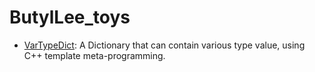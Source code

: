 # ButylLee_toys

* [VarTypeDict](VarTypeDict): A Dictionary that can contain various type value, using C++ template meta-programming.
